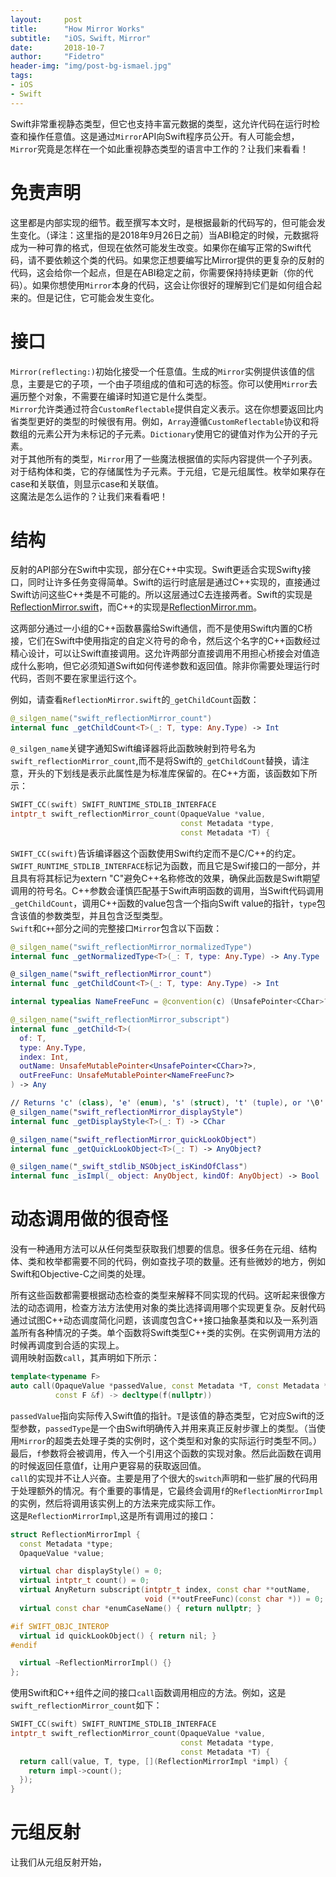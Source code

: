 ```yaml
---
layout:     post
title:      "How Mirror Works"
subtitle:   "iOS，Swift，Mirror"
date:       2018-10-7
author:     "Fidetro"
header-img: "img/post-bg-ismael.jpg"
tags:
- iOS
- Swift
---
```


Swift非常重视静态类型，但它也支持丰富元数据的类型，这允许代码在运行时检查和操作任意值。这是通过`Mirror`API向Swift程序员公开。有人可能会想，`Mirror`究竟是怎样在一个如此重视静态类型的语言中工作的？让我们来看看！  

# 免责声明  
这里都是内部实现的细节。截至撰写本文时，是根据最新的代码写的，但可能会发生变化。（译注：这里指的是2018年9月26日之前）当ABI稳定的时候，元数据将成为一种可靠的格式，但现在依然可能发生改变。如果你在编写正常的Swift代码，请不要依赖这个类的代码。如果您正想要编写比Mirror提供的更复杂的反射的代码，这会给你一个起点，但是在ABI稳定之前，你需要保持持续更新（你的代码）。如果你想使用`Mirror`本身的代码，这会让你很好的理解到它们是如何组合起来的。但是记住，它可能会发生变化。  

# 接口  
`Mirror(reflecting:)`初始化接受一个任意值。生成的`Mirror`实例提供该值的信息，主要是它的子项，一个由子项组成的值和可选的标签。你可以使用`Mirror`去遍历整个对象，不需要在编译时知道它是什么类型。  
`Mirror`允许类通过符合`CustomReflectable`提供自定义表示。这在你想要返回比内省类型更好的类型的时候很有用。例如，`Array`遵循`CustomReflectable`协议和将数组的元素公开为未标记的子元素。`Dictionary`使用它的键值对作为公开的子元素。  
对于其他所有的类型，`Mirror`用了一些魔法根据值的实际内容提供一个子列表。对于结构体和类，它的存储属性为子元素。于元组，它是元组属性。枚举如果存在case和关联值，则显示case和关联值。  
这魔法是怎么运作的？让我们来看看吧！  

# 结构  
反射的API部分在Swift中实现，部分在C++中实现。Swift更适合实现Swifty接口，同时让许多任务变得简单。Swift的运行时底层是通过C++实现的，直接通过Swift访问这些C++类是不可能的。所以这层通过C去连接两者。Swift的实现是[ReflectionMirror.swift](https://github.com/apple/swift/blob/master/stdlib/public/core/ReflectionMirror.swift)，而C++的实现是[ReflectionMirror.mm](https://github.com/apple/swift/blob/master/stdlib/public/runtime/ReflectionMirror.mm)。   

这两部分通过一小组的C++函数暴露给Swift通信，而不是使用Swift内置的C桥接，它们在Swift中使用指定的自定义符号的命令，然后这个名字的C++函数经过精心设计，可以让Swift直接调用。这允许两部分直接调用不用担心桥接会对值造成什么影响，但它必须知道Swift如何传递参数和返回值。除非你需要处理运行时代码，否则不要在家里运行这个。    

例如，请查看`ReflectionMirror.swift`的`_getChildCount`函数：  
```swift
@_silgen_name("swift_reflectionMirror_count")
internal func _getChildCount<T>(_: T, type: Any.Type) -> Int
```  
`@_silgen_name`关键字通知Swift编译器将此函数映射到符号名为`swift_reflectionMirror_count`,而不是将Swift的`_getChildCount`替换，请注意，开头的下划线是表示此属性是为标准库保留的。在C++方面，该函数如下所示：  
```c++
SWIFT_CC(swift) SWIFT_RUNTIME_STDLIB_INTERFACE
intptr_t swift_reflectionMirror_count(OpaqueValue *value,
                                      const Metadata *type,
                                      const Metadata *T) {
```  
`SWIFT_CC(swift)`告诉编译器这个函数使用Swift约定而不是C/C++的约定。`SWIFT_RUNTIME_STDLIB_INTERFACE`标记为函数，而且它是Swif接口的一部分，并且具有将其标记为extern "C"避免C++名称修改的效果，确保此函数是Swift期望调用的符号名。C++参数会谨慎匹配基于Swift声明函数的调用，当Swift代码调用`_getChildCount`，调用C++函数的value包含一个指向Swift value的指针，`type`包含该值的参数类型，并且包含泛型类型<T>。   
`Swift`和`C++`部分之间的完整接口`Mirror`包含以下函数：  
```swift  
@_silgen_name("swift_reflectionMirror_normalizedType")
internal func _getNormalizedType<T>(_: T, type: Any.Type) -> Any.Type

@_silgen_name("swift_reflectionMirror_count")
internal func _getChildCount<T>(_: T, type: Any.Type) -> Int

internal typealias NameFreeFunc = @convention(c) (UnsafePointer<CChar>?) -> Void

@_silgen_name("swift_reflectionMirror_subscript")
internal func _getChild<T>(
  of: T,
  type: Any.Type,
  index: Int,
  outName: UnsafeMutablePointer<UnsafePointer<CChar>?>,
  outFreeFunc: UnsafeMutablePointer<NameFreeFunc?>
) -> Any

// Returns 'c' (class), 'e' (enum), 's' (struct), 't' (tuple), or '\0' (none)
@_silgen_name("swift_reflectionMirror_displayStyle")
internal func _getDisplayStyle<T>(_: T) -> CChar

@_silgen_name("swift_reflectionMirror_quickLookObject")
internal func _getQuickLookObject<T>(_: T) -> AnyObject?

@_silgen_name("_swift_stdlib_NSObject_isKindOfClass")
internal func _isImpl(_ object: AnyObject, kindOf: AnyObject) -> Bool
```  
# 动态调用做的很奇怪  
没有一种通用方法可以从任何类型获取我们想要的信息。很多任务在元组、结构体、类和枚举都需要不同的代码，例如查找子项的数量。还有些微妙的地方，例如Swift和Objective-C之间类的处理。  
  
所有这些函数都需要根据动态检查的类型来解释不同实现的代码。这听起来很像方法的动态调用，检查方法方法使用对象的类比选择调用哪个实现更复杂。反射代码通过试图C++动态调度简化问题，该调度包含C++接口抽象基类和以及一系列涵盖所有各种情况的子类。单个函数将Swift类型C++类的实例。在实例调用方法的时候再调度到合适的实现上。  
调用映射函数`call`，其声明如下所示：  
```c++  
template<typename F>
auto call(OpaqueValue *passedValue, const Metadata *T, const Metadata *passedType,
          const F &f) -> decltype(f(nullptr))
```  
`passedValue`指向实际传入Swift值的指针。`T`是该值的静态类型，它对应Swift的<T>泛型参数，`passedType`是一个由Swift明确传入并用来真正反射步骤上的类型。（当使用`Mirror`的超类去处理子类的实例时，这个类型和对象的实际运行时类型不同。）最后，`f`参数将会被调用，传入一个引用这个函数的实现对象。然后此函数在调用的时候返回任意值f，让用户更容易的获取返回值。  
`call`的实现并不让人兴奋。主要是用了个很大的`switch`声明和一些扩展的代码用于处理额外的情况。有个重要的事情是，它最终会调用`f`的`ReflectionMirrorImpl`的实例，然后将调用该实例上的方法来完成实际工作。  
这是`ReflectionMirrorImpl`,这是所有调用过的接口：  
```c++  
struct ReflectionMirrorImpl {
  const Metadata *type;
  OpaqueValue *value;

  virtual char displayStyle() = 0;
  virtual intptr_t count() = 0;
  virtual AnyReturn subscript(intptr_t index, const char **outName,
                              void (**outFreeFunc)(const char *)) = 0;
  virtual const char *enumCaseName() { return nullptr; }

#if SWIFT_OBJC_INTEROP
  virtual id quickLookObject() { return nil; }
#endif

  virtual ~ReflectionMirrorImpl() {}
};
```  
使用Swift和C++组件之间的接口`call`函数调用相应的方法。例如，这是`swift_reflectionMirror_count`如下：  
```c++
SWIFT_CC(swift) SWIFT_RUNTIME_STDLIB_INTERFACE
intptr_t swift_reflectionMirror_count(OpaqueValue *value,
                                      const Metadata *type,
                                      const Metadata *T) {
  return call(value, T, type, [](ReflectionMirrorImpl *impl) {
    return impl->count();
  });
}
```   
  
# 元组反射  
让我们从元组反射开始，